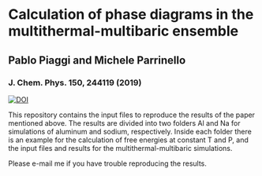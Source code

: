 # Calculation of phase diagrams in the multithermal-multibaric ensemble
## Pablo Piaggi and Michele Parrinello
### J. Chem. Phys. 150, 244119 (2019)
[![DOI](https://img.shields.io/badge/DOI-10.1063%2F1.5102104-blue)](https://doi.org/10.1063/1.5102104)

This repository contains the input files to reproduce the results of the paper mentioned above. 
The results are divided into two folders Al and Na for simulations of aluminum and sodium, respectively.
Inside each folder there is an example for the calculation of free energies at constant T and P, and the input files and results for the multithermal-multibaric simulations.


Please e-mail me if you have trouble reproducing the results.

